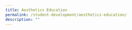 ```yaml
---
title: Aesthetics Education
permalink: /student-development/aesthetics-education/
description: ""
---
```

